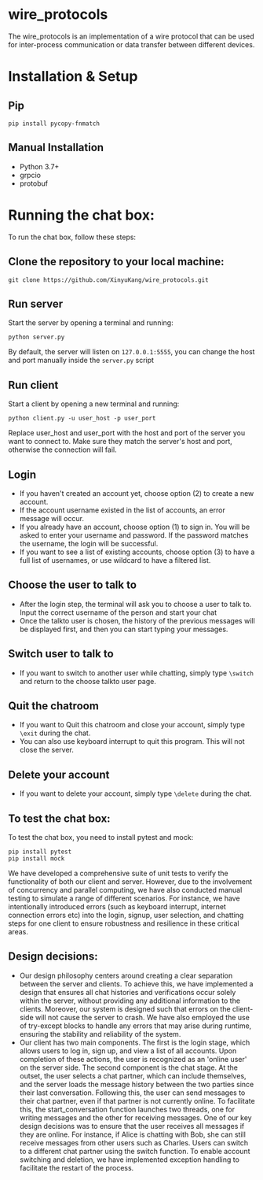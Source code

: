 # wire_protocols
The wire_protocols is an implementation of a wire protocol that can be used for inter-process communication or data transfer between different devices. 

# Installation & Setup

## Pip
```
pip install pycopy-fnmatch
```

## Manual Installation
- Python 3.7+
- grpcio
- protobuf

# Running the chat box:
To run the chat box, follow these steps:
## Clone the repository to your local machine:
```
git clone https://github.com/XinyuKang/wire_protocols.git
```

## Run server
Start the server by opening a terminal and running:
```
python server.py
```
By default, the server will listen on `127.0.0.1:5555`, you can change the host and port manually inside the `server.py` script

## Run client
Start a client by opening a new terminal and running:
```
python client.py -u user_host -p user_port
```
Replace user_host and user_port with the host and port of the server you want to connect to. Make sure they match the server's host and port, otherwise the connection will fail.

## Login
- If you haven't created an account yet, choose option (2) to create a new account.
- If the account username existed in the list of accounts, an error message will occur.
- If you already have an account, choose option (1) to sign in. You will be asked to enter your username and password. If the password matches the username, the login will be successful.
- If you want to see a list of existing accounts, choose option (3) to have a full list of usernames, or use wildcard to have a filtered list.

## Choose the user to talk to
- After the login step, the terminal will ask you to choose a user to talk to. Input the correct username of the person and start your chat
- Once the talkto user is chosen, the history of the previous messages will be displayed first, and then you can start typing your messages.

## Switch user to talk to
- If you want to switch to another user while chatting, simply type `\switch` and return to the choose talkto user page. 

## Quit the chatroom
- If you want to Quit this chatroom and close your account, simply type `\exit` during the chat. 
- You can also use keyboard interrupt to quit this program. This will not close the server. 

## Delete your account
- If you want to delete your account, simply type `\delete` during the chat.


## To test the chat box:
To test the chat box, you need to install pytest and mock:
```
pip install pytest
pip install mock
```

We have developed a comprehensive suite of unit tests to verify the functionality of both our client and server. However, due to the involvement of concurrency and parallel computing, we have also conducted manual testing to simulate a range of different scenarios. For instance, we have intentionally introduced errors (such as keyboard interrupt, internet connection errors etc) into the login, signup, user selection, and chatting steps for one client to ensure robustness and resilience in these critical areas.

## Design decisions: 
- Our design philosophy centers around creating a clear separation between the server and clients. To achieve this, we have implemented a design that ensures all chat histories and verifications occur solely within the server, without providing any additional information to the clients. Moreover, our system is designed such that errors on the client-side will not cause the server to crash. We have also employed the use of try-except blocks to handle any errors that may arise during runtime, ensuring the stability and reliability of the system.
- Our client has two main components. The first is the login stage, which allows users to log in, sign up, and view a list of all accounts. Upon completion of these actions, the user is recognized as an 'online user' on the server side. The second component is the chat stage. At the outset, the user selects a chat partner, which can include themselves, and the server loads the message history between the two parties since their last conversation. Following this, the user can send messages to their chat partner, even if that partner is not currently online. To facilitate this, the start_conversation function launches two threads, one for writing messages and the other for receiving messages. One of our key design decisions was to ensure that the user receives all messages if they are online. For instance, if Alice is chatting with Bob, she can still receive messages from other users such as Charles. Users can switch to a different chat partner using the switch function. To enable account switching and deletion, we have implemented exception handling to facilitate the restart of the process.
